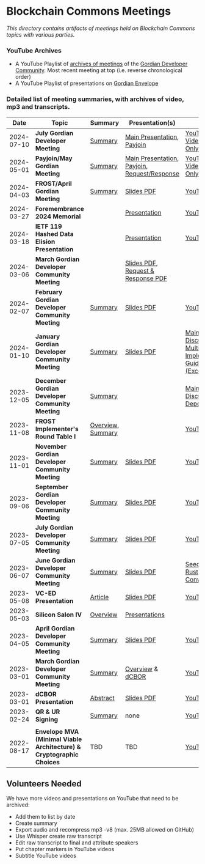 # Blockchain Commons Meetings

_This directory contains artifacts of meetings held on Blockchain Commons topics with various parties._

### YouTube Archives

* A YouTube Playlist of [archives of meetings](https://www.youtube.com/playlist?list=PLCkrqxOY1Fbp-P1Yv-7gmu75i2QS2Z6vk) of the [Gordian Developer Community](https://github.com/BlockchainCommons/Gordian-Developer-Community). Most recent meeting at top (i.e. reverse chronological order)
* A YouTube Playlist of presentations on [Gordian Envelope](https://www.youtube.com/playlist?list=PLCkrqxOY1FbooYwJ7ZhpJ_QQk8Az1aCnG)

### Detailed list of meeting summaries, with archives of video, mp3 and transcripts.

| Date | Topic | Summary | Presentation(s) | Video | Audio | Transcript |
|------|-------|---------|-----------------|-------|-------|----------------|
| 2024-07-10 | **July Gordian Developer Meeting** | [Summary](https://github.com/BlockchainCommons/Gordian-Developer-Community/discussions/130) | [Main Presentation](2024/07-10/presentation.pdf), [Payjoin](2024/07-10/presentation-gstp.pdf)| [YouTube Video](https://www.youtube.com/watch?v=xLCuvJYnTFs), [GSTP Only](https://www.youtube.com/watch?v=QnH14LkJOnI) | | [Raw](2024/07-10/transcript.md)
| 2024-05-01 | **Payjoin/May Gordian Meeting** | [Summary](https://github.com/BlockchainCommons/Gordian-Developer-Community/discussions/128) | [Main Presentation](2024/05-01/presentation.pdf), [Payjoin](2024/05-01/presentation-payjoin.pdf), [Request/Response](2024/05-01/presentation-rr.pdf) | [YouTube Video](https://www.youtube.com/watch?v=w-w80NJiss8), [Payjoin Only](https://www.youtube.com/watch?v=oMGL-Y498ZQ), [R/R Only](https://www.youtube.com/watch?v=ZXDf2cmfX1k) | | [Raw](2024/05-01/transcript.md)
| 2024-04-03 | **FROST/April Gordian Meeting** | [Summary](https://github.com/BlockchainCommons/Gordian-Developer-Community/discussions/127) | [Slides PDF](https://github.com/BlockchainCommons/Gordian-Developer-Community/blob/master/meetings/2024/04-03/presentation.pdf) | [YouTube Video](https://www.youtube.com/watch?v=uCM8dDql6oo) | | [Raw](2024/04-03/transcript.md)
| 2024-03-27 | **Foremembrance 2024 Memorial** | | [Presentation](https://github.com/BlockchainCommons/Gordian-Developer-Community/blob/master/meetings/2024/03-27/foremembrance-presentation.pdf) | [YouTube Video](https://www.youtube.com/watch?v=R9KuIlAg4wg) |  | [Raw](2024/03-27/foremembrance-transcript.md)
| 2024-03-18 | **IETF 119 Hashed Data Elision Presentation** | | [Presentation](https://github.com/BlockchainCommons/Gordian-Developer-Community/blob/master/meetings/2024/03-18/presentation.pdf)| [YouTube Video](https://www.youtube.com/watch?v=soI-j6LF4Xg) | | [Raw](2024/03-18/ietf-transcript.md)
| 2024-03-06 | **March Gordian Developer Community Meeting** | | [Slides PDF](2024/03-06/presentation.pdf), [Request & Response PDF](2024/03-06/presentation-rr.pdf) 
| 2024-02-07 | **February Gordian Developer Community Meeting** | [Summary](https://github.com/BlockchainCommons/Gordian-Developer-Community/discussions/125) | [Slides PDF](2024/02-07/presentation.pdf)| [YouTube Video](https://www.youtube.com/watch?v=mkzCKpWvXXE&t=4s) | | [Raw](2024/02-07/transcript.md)
| 2024-01-10 | **January Gordian Developer Community Meeting** | [Summary](https://github.com/BlockchainCommons/Gordian-Developer-Community/discussions/124) | [Slides PDF](2024/01-10/presentation.pdf)| [Main Discussion](https://www.youtube.com/watch?v=xRYgEczhekg), [Multipart UR Implementation Guide (Excerpt)](https://www.youtube.com/watch?v=z9fmgCqMZvw)| | [Raw](2024/01-10/transcript.md) |
| 2023-12-05 | **December Gordian Developer Community Meeting** | [Summary](https://github.com/BlockchainCommons/Gordian-Developer-Community/discussions/123) | | [Main Discussion](https://www.youtube.com/watch?v=Z8zHew8fhT0), [Depo Demo](https://www.youtube.com/watch?v=7uW6xlT4hTk) | | [Raw](2023/12-06/transcript.md)
| 2023-11-08 | **FROST Implementer's Round Table I** | [Overview](https://developer.blockchaincommons.com/frost/meeting1/), [Summary](https://developer.blockchaincommons.com/frost/meeting1/summary/) | | [YouTube Video](https://www.youtube.com/watch?v=U9MvNuyCpE4) | | [Raw](https://developer.blockchaincommons.com/frost/meeting1/transcript/) |
| 2023-11-01 | **November Gordian Developer Community Meeting** | [Summary](https://github.com/BlockchainCommons/Gordian-Developer-Community/discussions/120) | [Slides PDF](2023/11-01/presentation.pdf) | [YouTube Video](https://www.youtube.com/watch?v=gid528Ivxww) | | [Raw](2023/11-01/transcript.md)
| 2023-09-06 | **September Gordian Developer Community Meeting** | [Summary](https://github.com/BlockchainCommons/Gordian-Developer-Community/discussions/118) | [Slides PDF](2023/09-06/presentation.pdf) | [YouTube Video](https://www.youtube.com/watch?v=KlauBKUA9xw) | | 
| 2023-07-05 | **July Gordian Developer Community Meeting** | [Summary](https://github.com/BlockchainCommons/Gordian-Developer-Community/discussions/114) | [Slides PDF](2023/07-05/presentation.pdf) | [YouTube Video](https://www.youtube.com/watch?v=9fyICk0lwL0) | | [Raw](2023/07-05/transcript.md)
| 2023-06-07 | **June Gordian Developer Community Meeting** | [Summary](https://github.com/BlockchainCommons/Gordian-Developer-Community/discussions/112) | [Slides PDF](2023/06-07/presentation.pdf) | [Seedhammer](https://www.youtube.com/watch?v=fXP9LjnLAfo), [Rust Conversion](https://www.youtube.com/watch?v=KvO1GRRu_ow) | | [Seedhammer Raw](2023/06-07/seedhammer-transcript.md), [Rust Raw](2023/06-07/rust-transcript.md) | 
| 2023-05-08 | **VC-ED Presentation** | [Article](https://www.blockchaincommons.com/articles/Dangerous-Educational-Credentials/) | [Slides PDF](https://www.blockchaincommons.com/assets/pdfs/digital-credentials-next-step.pdf) | [YouTube Video](https://www.youtube.com/watch?v=0YvyhdwvvB0) | | [Raw](2023/05-08/transcript.md) |
| 2023-05-03 | **Silicon Salon IV** | [Overview](https://www.siliconsalon.info/salon4/) | [Presentations](https://www.siliconsalon.info/salon4/presentations/) |
| 2023-04-05 | **April Gordian Developer Community Meeting** | [Summary](https://github.com/BlockchainCommons/Gordian-Developer-Community/discussions/108) | [Slides PDF](2023/04-05/presentation.pdf) | [YouTube Video](https://www.youtube.com/watch?v=EyYiwYpui5Q) | [MP3 Audio](2023/04-05/audio.mp3?raw=true) | [Raw](2023/04-05/transcript.md) |
| 2023-03-01 | **March Gordian Developer Community Meeting** | [Summary](https://github.com/BlockchainCommons/Gordian-Developer-Community/discussions/105) | [Overview](2023/03-01/presentation.pdf) & [dCBOR](2023/03-01/presentation-dcbor.pdf) | [YouTube Video](https://www.youtube.com/watch?v=WekNVLdvNvM) | [MP3 Audio](2023/03-01/audio.mp3?raw=true) | [Edited](2023/03-01/transcript.md) |
| 2023-03-01 | **dCBOR Presentation** | [Abstract](2023/03-01/transcript-dcbor.md) | [Slides PDF](2023/03-01/presentation-dcbor.pdf) | [YouTube Video](https://www.youtube.com/watch?v=NlJE8oF1B5M) | [MP3 Audio](2023/03-01/audio-dcbor.mp3?raw=true) | [Edited](2023/03-01/transcript-dcbor.md)
| 2023-02-24|**QR & UR Signing**| [Summary](https://github.com/BlockchainCommons/Gordian-Developer-Community/discussions/103) | none | [YouTube Video](https://www.youtube.com/watch?v=4HTuYL9-4T0) | [MP3 Audio](2023/02-24/audio.mp3?raw=true) | [Edited](2023/02-24/transcript.md) |
| | | | | | | |
| 2022-08-17 | **Envelope MVA (Minimal Viable Architecture) & Cryptographic Choices** | TBD | TBD | [YouTube Video](https://www.youtube.com/watch?v=S0deyIHXukk) | [MP3 Audio](2023/02-24/audio.mp3?raw=true) | [Raw](2022/08-17/transcript.md) |

## Volunteers Needed

We have more videos and presentations on YouTube that need to be archived:
* Add them to list by date
* Create summary
* Export audio and recompress mp3 -v8 (max. 25MB allowed on GitHub)
* Use Whisper create raw transcript
* Edit raw transcript to final and attribute speakers
* Put chapter markers in YouTube videos
* Subtitle YouTube videos
